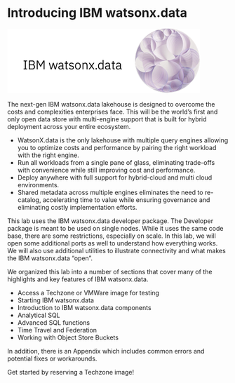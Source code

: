 # Introducing IBM watsonx.data 

![WatsonX](wxd-images/watsonxlogoibm.png)

The next-gen IBM watsonx.data lakehouse is designed to overcome the costs and complexities enterprises face. This will be the world’s first and only open data store with multi-engine support that is built for hybrid deployment  across your entire ecosystem.
 
   * WatsonX.data is the only lakehouse with multiple query engines allowing you to optimize costs and performance by pairing the right workload with the right engine.
   * Run all workloads from a single pane of glass, eliminating trade-offs with convenience while still improving cost and performance.
   * Deploy anywhere with full support for hybrid-cloud and multi cloud environments.
   * Shared metadata across multiple engines eliminates the need to re-catalog, accelerating time to value while ensuring governance and eliminating costly implementation efforts.

This lab uses the IBM watsonx.data developer package. The Developer package is meant to be used on single nodes. While it uses the same code base, there are some restrictions, especially on scale. In this lab, we will open some additional ports as well to understand how everything works. We will also use additional utilities to illustrate connectivity and what makes the IBM watsonx.data “open”. 

We organized this lab into a number of sections that cover many of the highlights and key features of IBM watsonx.data.

   * Access a Techzone or VMWare image for testing
   * Starting IBM watsonx.data
   * Introduction to IBM watsonx.data components
   * Analytical SQL
   * Advanced SQL functions
   * Time Travel and Federation
   * Working with Object Store Buckets

In addition, there is an Appendix which includes common errors and potential fixes or workarounds. 

Get started by reserving a Techzone image!

